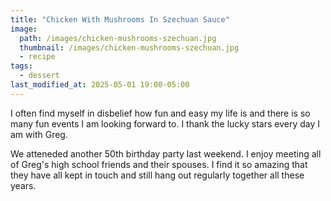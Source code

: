 ```yaml
---
title: "Chicken With Mushrooms In Szechuan Sauce"
image: 
  path: /images/chicken-mushrooms-szechuan.jpg
  thumbnail: /images/chicken-mushrooms-szechuan.jpg
  - recipe
tags:
  - dessert
last_modified_at: 2025-05-01 19:00-05:00
---
```


I often find myself in disbelief how fun and easy my life is and there is so many fun events I am looking forward to. I thank the lucky stars every day I am with Greg.

We atteneded another 50th birthday party last weekend. I enjoy meeting all of Greg's high school friends and their spouses. I find it so amazing that they have all kept in touch and still hang out regularly together all these years.

